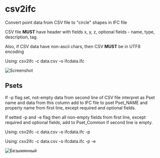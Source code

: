 # csv2ifc
Convert point data from CSV file to "circle" shapes in IFC file

CSV file **MUST** have header with fields x, y, z, optional fields - name, type, description, tag.

Also, if CSV data have non-ascii chars, then CSV **MUST** be in UTF8 encoding

Using: csv2ifc -c data.csv -o ifcdata.ifc

![Screenshot](https://user-images.githubusercontent.com/1295497/165466241-d75d7f57-e297-433f-b3ac-6f75a956b447.png)

## Psets

If -p flag set, not-empty data from second line of CSV file interpret as Pset name and data from this column add to IFC file to pset Pset_NAME and property name from first line, except required and optional fields. 

If setted -p and -e flag then all non-empty fields from first line, except required and optional fields, add to Pset_Common if second line is empty.

Using: csv2ifc -c data.csv -o ifcdata.ifc -p

Using: csv2ifc -c data.csv -o ifcdata.ifc -p -e

![Безымянный](https://user-images.githubusercontent.com/1295497/166867925-e02fc3f7-8fe8-41f3-aed8-f11b511c5d1f.png)
